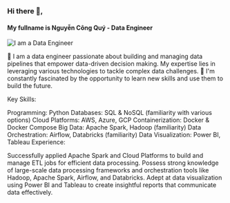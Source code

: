 <!--
**mrnguyencongquy/mrnguyencongquy** is a ✨ _special_ ✨ repository because its `README.md` (this file) appears on your GitHub profile.

Here are some ideas to get you started:

- 🔭 I’m currently working on ...
- 🌱 I’m currently learning ...
- 👯 I’m looking to collaborate on ...
- 🤔 I’m looking for help with ...
- 💬 Ask me about ...
- 📫 How to reach me: ...
- 😄 Pronouns: ...
- ⚡ Fun fact: ...
[![QuyNguyen's GitHub stats](https://github-readme-stats.vercel.app/api?username=mrnguyencongquy)](https://github.com/anuraghazra/github-readme-stats)

-->


### Hi there 👋, 
#### My fullname is Nguyễn Công Quý - Data Engineer
![I am a Data Engineer](https://camo.envatousercontent.com/21760461f485e6f4ef83fd981f9b0af9db66637c/68747470733a2f2f6d656469612e67697068792e636f6d2f6d656469612f78543870656c4d59427361317147583867552f67697068792e676966)


🔭 I am a data engineer passionate about building and managing data pipelines that empower data-driven decision making. My expertise lies in leveraging various technologies to tackle complex data challenges.
🌱 I'm constantly fascinated by the opportunity to learn new skills and use them to build the future.

Key Skills:

Programming: Python
Databases: SQL & NoSQL (familiarity with various options)
Cloud Platforms: AWS, Azure, GCP
Containerization: Docker & Docker Compose
Big Data: Apache Spark, Hadoop (familiarity)
Data Orchestration: Airflow, Databricks (familiarity)
Data Visualization: Power BI, Tableau
Experience:

Successfully applied Apache Spark and Cloud Platforms to build and manage ETL jobs for efficient data processing.
Possess strong knowledge of large-scale data processing frameworks and orchestration tools like Hadoop, Apache Spark, Airflow, and Databricks.
Adept at data visualization using Power BI and Tableau to create insightful reports that communicate data effectively.




